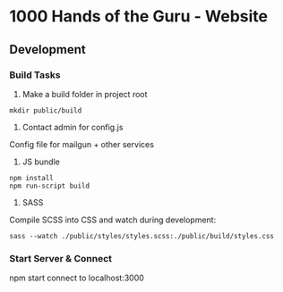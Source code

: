# 1000 Hands of the Guru - Website

## Development

### Build Tasks

1. Make a build folder in project root

```
mkdir public/build
```

1. Contact admin for config.js

Config file for mailgun + other services

1. JS bundle

```
npm install
npm run-script build
```

1. SASS

Compile SCSS into CSS and watch during development:

```
sass --watch ./public/styles/styles.scss:./public/build/styles.css
```

### Start Server & Connect
npm start
connect to localhost:3000
